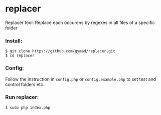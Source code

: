 # replacer
Replacer tool:
Replace each occurens by regexes in all files of a specific folder

### Install:

```
$ git clone https://github.com/gymad/replacer.git
$ cd replacer
```

### Config: 

Follow the instruction in `config.php` or `config.example.php` to set test and control folders etc..

### Run replacer:

```
$ sudo php index.php
```
